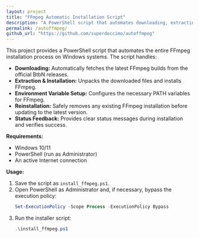 ```yaml
---
layout: project
title: "FFmpeg Automatic Installation Script"
description: "A PowerShell script that automates downloading, extracting, and installing FFmpeg on Windows, including environment variable setup and safe reinstallation."
permalink: /autoffmpeg/
github_url: "https://github.com/superdoccimo/autoffmpeg"
---
```


This project provides a PowerShell script that automates the entire FFmpeg installation process on Windows systems. The script handles:

- **Downloading:** Automatically fetches the latest FFmpeg builds from the official BtbN releases.
- **Extraction & Installation:** Unpacks the downloaded files and installs FFmpeg.
- **Environment Variable Setup:** Configures the necessary PATH variables for FFmpeg.
- **Reinstallation:** Safely removes any existing FFmpeg installation before updating to the latest version.
- **Status Feedback:** Provides clear status messages during installation and verifies success.

**Requirements:**

- Windows 10/11
- PowerShell (run as Administrator)
- An active Internet connection

**Usage:**

1. Save the script as `install_ffmpeg.ps1`.
2. Open PowerShell as Administrator and, if necessary, bypass the execution policy:
   ```powershell
   Set-ExecutionPolicy -Scope Process -ExecutionPolicy Bypass
   ```
3. Run the installer script:
   ```powershell
   .\install_ffmpeg.ps1
   ```
